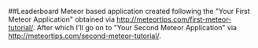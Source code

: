 ##Leaderboard
Meteor based application created following the "Your First Meteor Application" obtained via http://meteortips.com/first-meteor-tutorial/. After which I'll go on to "Your Second Meteor Application" via http://meteortips.com/second-meteor-tutorial/.